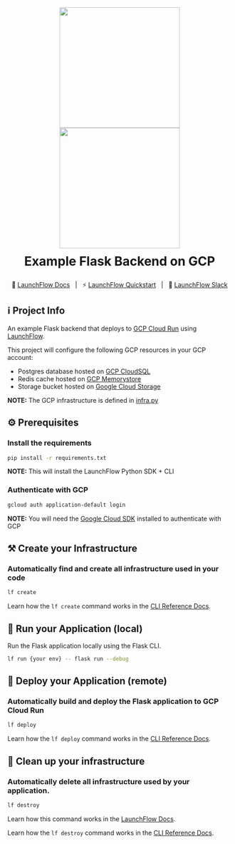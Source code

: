 <div align="center" style="display: flex; flex-direction: column; justify-content: center;">
    <a style="align-self: center" href="https://launchflow.com/#gh-dark-mode-only" target="_blank">
        <img  height="auto" width="270" src="https://storage.googleapis.com/launchflow-public-images/launchflow-logo-dark.png#gh-dark-mode-only">
    </a>
    <a style="align-self: center" href="https://launchflow.com/#gh-light-mode-only" target="_blank">
        <img  height="auto" width="270" src="https://storage.googleapis.com/launchflow-public-images/launchflow-logo-light.svg#gh-light-mode-only">
    </a>
    <div style="display: flex; align-content: center; gap: 4px; justify-content: center; margin-top: 12px; margin-bottom: 12px;  border-bottom: none;">
        <h1 style="margin-top: 0px; margin-bottom: 0px; border-bottom: none;">
            Example Flask Backend on GCP
        </h1>
    </div>
</div>
<div style="text-align: center;" align="center">

📖 [LaunchFlow Docs](https://docs.launchflow.com/) &nbsp; | &nbsp; ⚡ [LaunchFlow Quickstart](https://docs.launchflow.com/docs/get-started) &nbsp; | &nbsp; 👋 [LaunchFlow Slack](https://join.slack.com/t/launchflowusers/shared_invite/zt-27wlowsza-Uiu~8hlCGkvPINjmMiaaMQ)

</div>

## ℹ️ Project Info

An example Flask backend that deploys to [GCP Cloud Run](https://cloud.google.com/run) using [LaunchFlow](https://launchflow.com/).

This project will configure the following GCP resources in your GCP account:
- Postgres database hosted on [GCP CloudSQL](https://cloud.google.com/sql)
- Redis cache hosted on [GCP Memorystore](https://cloud.google.com/memorystore)
- Storage bucket hosted on [Google Cloud Storage](https://cloud.google.com/storage)

<strong>NOTE:</strong> The GCP infrastructure is defined in [infra.py](/flask-backend/gcp/app/infra.py)

## ⚙️ Prerequisites

### Install the requirements
```bash
pip install -r requirements.txt
```

<strong>NOTE:</strong> This will install the LaunchFlow Python SDK + CLI

### Authenticate with GCP
```bash
gcloud auth application-default login
```
<strong>NOTE:</strong> You will need the [Google Cloud SDK](https://cloud.google.com/sdk/docs/install) installed to authenticate with GCP


## ⚒️ Create your Infrastructure

### Automatically find and create all infrastructure used in your code

```bash
lf create
```

Learn how the `lf create` command works in the [CLI Reference Docs](https://docs.launchflow.com/reference/cli#launchflow-create).


## 🏃 Run your Application (local)

Run the Flask application locally using the Flask CLI.

```bash
lf run {your env} -- flask run --debug
```

## 🚀 Deploy your Application (remote)

### Automatically <strong>build</strong> and <strong>deploy</strong> the Flask application to GCP Cloud Run

```bash
lf deploy
```

Learn how the `lf deploy` command works in the [CLI Reference Docs](https://docs.launchflow.com/reference/cli#launchflow-deploy).

## 🧹 Clean up your infrastructure

### Automatically delete all infrastructure used by your application.

```bash
lf destroy
```

Learn how this command works in the [LaunchFlow Docs](https://docs.launchflow.com/reference/cli#launchflow-clean).

Learn how the `lf destroy` command works in the [CLI Reference Docs](https://docs.launchflow.com/reference/cli#launchflow-destroy).

